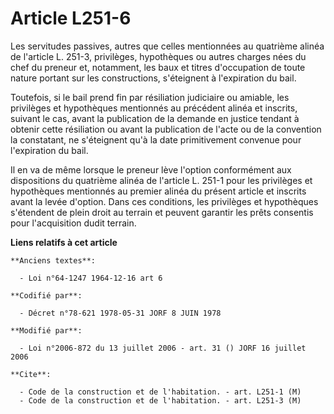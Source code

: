 # Article L251-6

Les servitudes passives, autres que celles mentionnées au quatrième alinéa de l'article L. 251-3, privilèges, hypothèques ou
autres charges nées du chef du preneur et, notamment, les baux et titres d'occupation de toute nature portant sur les
constructions, s'éteignent à l'expiration du bail.

Toutefois, si le bail prend fin par résiliation judiciaire ou amiable, les privilèges et hypothèques mentionnés au précédent
alinéa et inscrits, suivant le cas, avant la publication de la demande en justice tendant à obtenir cette résiliation ou
avant la publication de l'acte ou de la convention la constatant, ne s'éteignent qu'à la date primitivement  convenue pour
l'expiration du bail.

Il en va de même lorsque le preneur lève l'option conformément aux dispositions du quatrième alinéa de l'article L. 251-1
pour les privilèges et hypothèques mentionnés au premier alinéa du présent article et inscrits avant la levée d'option. Dans
ces conditions, les privilèges et hypothèques s'étendent de plein droit au terrain et peuvent garantir les prêts consentis
pour l'acquisition dudit terrain.

**Liens relatifs à cet article**

	**Anciens textes**:

	  - Loi n°64-1247 1964-12-16 art 6

	**Codifié par**:

	  - Décret n°78-621 1978-05-31 JORF 8 JUIN 1978

	**Modifié par**:

	  - Loi n°2006-872 du 13 juillet 2006 - art. 31 () JORF 16 juillet 2006

	**Cite**:

	  - Code de la construction et de l'habitation. - art. L251-1 (M)
	  - Code de la construction et de l'habitation. - art. L251-3 (M)
